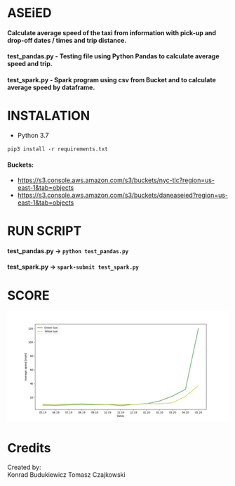 # ASEiED 

#### Calculate average speed of the taxi from information with pick-up and drop-off dates / times and trip distance.
#### test_pandas.py - Testing file using Python Pandas to calculate average speed and trip.
#### test_spark.py - Spark program using csv from Bucket and to calculate average speed by dataframe.

# INSTALATION

* Python 3.7
```
pip3 install -r requirements.txt
```
#### Buckets: 
* https://s3.console.aws.amazon.com/s3/buckets/nyc-tlc?region=us-east-1&tab=objects
* https://s3.console.aws.amazon.com/s3/buckets/daneaseied?region=us-east-1&tab=objects

# RUN SCRIPT

#### test_pandas.py -> ```python test_pandas.py```
#### test_spark.py -> ```spark-submit test_spark.py```

# SCORE

![alt text](https://github.com/kbudukiewicz/ASEiED_project/blob/main/Wykres_dane_wyjsciowe.png?raw=true)

# Credits
Created by:  
Konrad Budukiewicz
Tomasz Czajkowski
